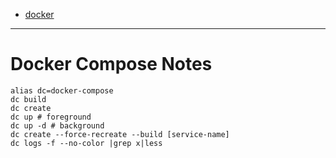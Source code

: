 - [docker](/docker.md)
---
# Docker Compose Notes
```
alias dc=docker-compose
dc build
dc create
dc up # foreground
dc up -d # background
dc create --force-recreate --build [service-name]
dc logs -f --no-color |grep x|less
```
